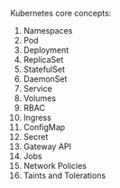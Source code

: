 Kubernetes core concepts:

1. Namespaces
2. Pod
3. Deployment
4. ReplicaSet
5. StatefulSet
6. DaemonSet
7. Service
8. Volumes
9. RBAC
10. Ingress
11. ConfigMap
12. Secret
13. Gateway API
14. Jobs
15. Network Policies
16. Taints and Tolerations


